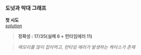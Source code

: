 ### 도넛과 막대 그래프
**첫 시도**  
[*solution*](https://github.com/All4Nothing/Coding-Test/2024_KAKAO_WINTER_INTERNSHIP/도넛과_막대_그래프/solution1.py)

> **정확성 : 17/35(실패 6 + 런타임에러 11)**

> *메모리를 많이 잡아먹고, 런타임 에러가 발생하는 케이스가 존재*